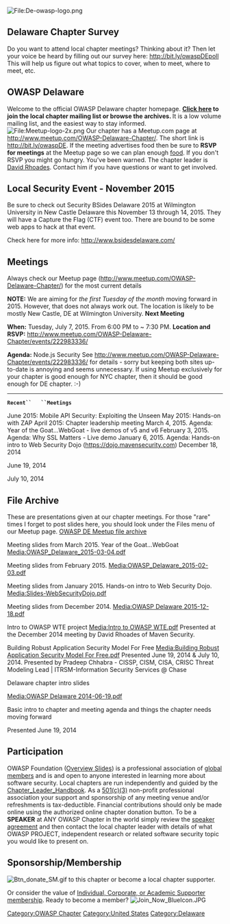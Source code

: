![<File:De-owasp-logo.png>](De-owasp-logo.png "File:De-owasp-logo.png")

## Delaware Chapter Survey

Do you want to attend local chapter meetings? Thinking about it? Then
let your voice be heard by filling out our survey here:
<http://bit.ly/owaspDEpoll>
This will help us figure out what topics to cover, when to meet, where
to meet, etc.

## OWASP Delaware

Welcome to the official OWASP Delaware chapter homepage.
<b>[Click here](http://lists.owasp.org/mailman/listinfo/owasp-Delaware)
to join the local chapter mailing list or browse the archives. </b>
It is a low volume mailing list, and the easiest way to stay informed.
![<File:Meetup-logo-2x.png>](Meetup-logo-2x.png
"File:Meetup-logo-2x.png") Our chapter has a Meetup.com page at
<http://www.meetup.com/OWASP-Delaware-Chapter/>.
The short link is <http://bit.ly/owaspDE>.
If the meeting advertises food then be sure to **RSVP for meetings** at
the Meetup page so we can plan enough [food](food "wikilink").
If you don't RSVP you might go hungry. You've been warned.
The chapter leader is [David Rhoades](mailto:David.Rhoades@owasp.org).
Contact him if you have questions or want to get involved.

## Local Security Event - November 2015

Be sure to check out Security BSides Delaware 2015 at Wilmington
University in New Castle Delaware this November 13 through 14, 2015.
They will have a Capture the Flag (CTF) event too. There are bound to be
some web apps to hack at that event.

Check here for more info: <http://www.bsidesdelaware.com/>

## Meetings


Always check our Meetup page
(http://www.meetup.com/OWASP-Delaware-Chapter/) for the most current
details

**NOTE:** We are aiming for *the first Tuesday of the month* moving
forward in 2015. However, that does not always work out. The location is
likely to be mostly New Castle, DE at Wilmington University.
**Next Meeting**

**When:** Tuesday, July 7, 2015. From 6:00 PM to \~ 7:30 PM.
**Location and RSVP:**
<http://www.meetup.com/OWASP-Delaware-Chapter/events/222983336/>


**Agenda:** Node.js Security
See <http://www.meetup.com/OWASP-Delaware-Chapter/events/222983336/> for
details - sorry but keeping both sites up-to-date is annoying and seems
unnecessary.
If using Meetup exclusively for your chapter is good enough for NYC
chapter, then it should be good enough for DE chapter. :-)


-----

**`Recent``   ``Meetings`**

June 2015: Mobile API Security: Exploiting the Unseen
May 2015: Hands-on with ZAP
April 2015: Chapter leadership meeting
March 4, 2015. Agenda: Year of the Goat...WebGoat - live demos of v5 and
v6
February 3, 2015. Agenda: Why SSL Matters - Live demo
January 6, 2015. Agenda: Hands-on intro to Web Security Dojo
(https://dojo.mavensecurity.com)
December 18, 2014

June 19, 2014

July 10, 2014

## File Archive

These are presentations given at our chapter meetings.
For those "rare" times I forget to post slides here, you should look
under the Files menu of our Meetup page.
[OWASP DE Meetup file
archive](http://www.meetup.com/OWASP-Delaware-Chapter/files/)

Meeting slides from March 2015. Year of the Goat...WebGoat
[Media:OWASP_Delaware_2015-03-04.pdf](Media:OWASP_Delaware_2015-03-04.pdf "wikilink")

Meeting slides from February 2015.
[Media:OWASP_Delaware_2015-02-03.pdf](Media:OWASP_Delaware_2015-02-03.pdf "wikilink")

Meeting slides from January 2015. Hands-on intro to Web Security Dojo.
[Media:Slides-WebSecurityDojo.pdf](Media:Slides-WebSecurityDojo.pdf "wikilink")

Meeting slides from December 2014. [Media:OWASP Delaware
2015-12-18.pdf](Media:OWASP_Delaware_2015-12-18.pdf "wikilink")


Intro to OWASP WTE project [Media:Intro to OWASP
WTE.pdf](Media:Intro_to_OWASP_WTE.pdf "wikilink")
Presented at the December 2014 meeting by David Rhoades of Maven
Security.



Building Robust Application Security Model For Free
[Media:Building Robust Application Security Model For
Free.pdf](Media:Building_Robust_Application_Security_Model_For_Free.pdf "wikilink")
Presented June 19, 2014 & July 10, 2014.
Presented by Pradeep Chhabra - CISSP, CISM, CISA, CRISC Threat Modeling
Lead | ITRSM-Information Security Services @ Chase

Delaware chapter intro slides

[Media:OWASP Delaware
2014-06-19.pdf](Media:OWASP_Delaware_2014-06-19.pdf "wikilink")

Basic intro to chapter and meeting agenda and things the chapter needs
moving forward

Presented June 19, 2014

## Participation

OWASP Foundation ([Overview
Slides](https://docs.google.com/a/owasp.org/presentation/d/1ZgY25F0F7QgScMlB1X7LAa70LtyJql8XqcYdR4suPUo/edit#slide=id.p))
is a professional association of [global members](Membership "wikilink")
and is and open to anyone interested in learning more about software
security. Local chapters are run independently and guided by the
[Chapter_Leader_Handbook](Chapter_Leader_Handbook "wikilink"). As a
[501(c)(3)](About_OWASP "wikilink") non-profit professional association
your support and sponsorship of any meeting venue and/or refreshments is
tax-deductible. Financial contributions should only be made online using
the authorized online chapter donation button. To be a <b>SPEAKER</b> at
ANY OWASP Chapter in the world simply review the [speaker
agreement](Speaker_Agreement "wikilink") and then contact the local
chapter leader with details of what OWASP PROJECT, independent research
or related software security topic you would like to present on.

## Sponsorship/Membership

![Btn_donate_SM.gif](Btn_donate_SM.gif "Btn_donate_SM.gif") to this
chapter or become a local chapter supporter.

Or consider the value of [Individual, Corporate, or Academic Supporter
membership](Membership "wikilink"). Ready to become a member?
![Join_Now_BlueIcon.JPG](Join_Now_BlueIcon.JPG
"Join_Now_BlueIcon.JPG")

[Category:OWASP Chapter](Category:OWASP_Chapter "wikilink")
[Category:United States](Category:United_States "wikilink")
[Category:Delaware](Category:Delaware "wikilink")